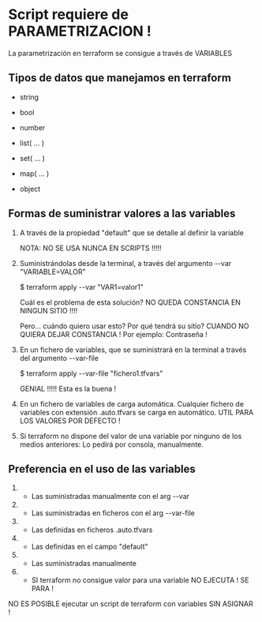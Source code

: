 # Script requiere de PARAMETRIZACION !

La parametrización en terraform se consigue a través de VARIABLES


## Tipos de datos que manejamos en terraform

- string
- bool
- number

- list( ... )
- set( ... )
- map( ... )
 
- object

## Formas de suministrar valores a las variables

1. A través de la propiedad "default" que se detalle al definir la variable
 
    NOTA: NO SE USA NUNCA EN SCRIPTS !!!!!

2. Suministrándolas desde la terminal, a través del argumento --var "VARIABLE=VALOR"

    $ terraform apply --var "VAR1=valor1"
    
    Cuál es el problema de esta solución? NO QUEDA CONSTANCIA EN NINGUN SITIO !!!!
    
    Pero... cuándo quiero usar esto? Por qué tendrá su sitio? CUANDO NO QUIERA DEJAR CONSTANCIA !
    Por ejemplo: Contraseña !

3. En un fichero de variables, que se suministrará en la terminal a través del argumento --var-file

    $ terraform apply --var-file "fichero1.tfvars"
    
   GENIAL !!!!! Esta es la buena !

4. En un fichero de variables de carga automática. 
   Cualquier fichero de variables con extensión .auto.tfvars se carga en automático.
   UTIL PARA LOS VALORES POR DEFECTO !

5. Si terraform no dispone del valor de una variable por ninguno
   de los medios anteriores: Lo pedirá por consola, manualmente.

## Preferencia en el uso de las variables

1. - Las suministradas manualmente con el arg --var
2. - Las suministradas en ficheros con el arg --var-file
3. - Las definidas en ficheros .auto.tfvars
4. - Las definidas en el campo "default"
5. - Las suministradas manualmente
6. - SI terraform no consigue valor para una variable NO EJECUTA ! SE PARA !

NO ES POSIBLE ejecutar un script de terraform con variables SIN ASIGNAR !